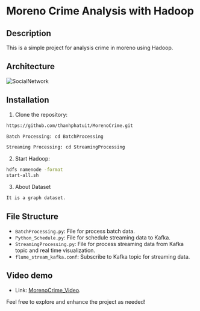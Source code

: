 # Moreno Crime Analysis with Hadoop

## Description

This is a simple project for analysis crime in moreno using Hadoop.


## Architecture 

![SocialNetwork](https://github.com/thanhphatuit/MorenoCrime/assets/84914537/93123fbc-e745-430b-8c54-914f2ff0b8ca)

## Installation

1. Clone the repository:

```bash
https://github.com/thanhphatuit/MorenoCrime.git

Batch Processing: cd BatchProcessing

Streaming Processing: cd StreamingProcessing
```

2. Start Hadoop:

```bash
hdfs namenode -format
start-all.sh
```

3. About Dataset
```bash
It is a graph dataset.
```

## File Structure

- `BatchProcessing.py`: File for process batch data.
- `Python_Schedule.py`: File for schedule streaming data to Kafka.
- `StreamingProcessing.py`: File for process streaming data from Kafka topic and real time visualization.
- `flume_stream_kafka.conf`: Subscribe to Kafka topic for streaming data.

## Video demo
- Link: [MorenoCrime_Video](https://drive.google.com/drive/folders/1NjoPPpFxRwKzhKIzfYHtL82b3ukojMld?usp=sharing).

Feel free to explore and enhance the project as needed!
